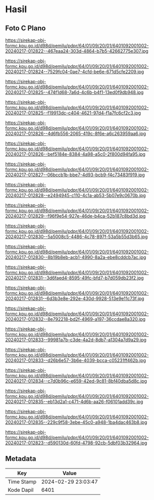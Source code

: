 # Hasil

## Foto C Plano

https://sirekap-obj-formc.kpu.go.id/d98d/pemilu/pdpr/64/01/09/20/01/6401092001002-20240217-012822--467eaa24-303d-4864-b7b5-42662775e307.jpg

https://sirekap-obj-formc.kpu.go.id/d98d/pemilu/pdpr/64/01/09/20/01/6401092001002-20240217-012824--7529fc04-0ae7-4cfd-be6e-671d5cfe2209.jpg

https://sirekap-obj-formc.kpu.go.id/d98d/pemilu/pdpr/64/01/09/20/01/6401092001002-20240217-012825--474f1d68-7a6d-4c6b-b4f1-13ed0f9db948.jpg

https://sirekap-obj-formc.kpu.go.id/d98d/pemilu/pdpr/64/01/09/20/01/6401092001002-20240217-012825--f19913dc-c404-4621-97d4-f1a7fc6cf2c3.jpg

https://sirekap-obj-formc.kpu.go.id/d98d/pemilu/pdpr/64/01/09/20/01/6401092001002-20240217-012826--4d6fb556-2065-419c-8f6e-a6c263959aa6.jpg

https://sirekap-obj-formc.kpu.go.id/d98d/pemilu/pdpr/64/01/09/20/01/6401092001002-20240217-012826--bef5184e-8384-4a98-a5c0-2f800d94fa95.jpg

https://sirekap-obj-formc.kpu.go.id/d98d/pemilu/pdpr/64/01/09/20/01/6401092001002-20240217-012827--06bccb1b-bbe7-4d93-bcb9-f4c73483f919.jpg

https://sirekap-obj-formc.kpu.go.id/d98d/pemilu/pdpr/64/01/09/20/01/6401092001002-20240217-012828--e2494945-c110-4c1a-ab53-5b07e9c0670b.jpg

https://sirekap-obj-formc.kpu.go.id/d98d/pemilu/pdpr/64/01/09/20/01/6401092001002-20240217-012829--f96f9e54-927e-46de-b4ca-52b187c8bd3d.jpg

https://sirekap-obj-formc.kpu.go.id/d98d/pemilu/pdpr/64/01/09/20/01/6401092001002-20240217-012830--5a5008c5-4486-4c78-897f-53a5b55d3b65.jpg

https://sirekap-obj-formc.kpu.go.id/d98d/pemilu/pdpr/64/01/09/20/01/6401092001002-20240217-012830--8b19b8eb-acb1-4990-8a2a-ebe8cddcb7ac.jpg

https://sirekap-obj-formc.kpu.go.id/d98d/pemilu/pdpr/64/01/09/20/01/6401092001002-20240217-012831--3d6faed4-8595-49fc-bfd7-b7d059db23f2.jpg

https://sirekap-obj-formc.kpu.go.id/d98d/pemilu/pdpr/64/01/09/20/01/6401092001002-20240217-012831--6d3b3e8e-292e-430d-9928-513e9e11c73f.jpg

https://sirekap-obj-formc.kpu.go.id/d98d/pemilu/pdpr/64/01/09/20/01/6401092001002-20240217-012832--8e792218-bd2f-4969-a197-36ccdae8a320.jpg

https://sirekap-obj-formc.kpu.go.id/d98d/pemilu/pdpr/64/01/09/20/01/6401092001002-20240217-012833--99981a7b-c3de-4a2d-8db7-a1304a7d9a29.jpg

https://sirekap-obj-formc.kpu.go.id/d98d/pemilu/pdpr/64/01/09/20/01/6401092001002-20240217-012833--d26b6e57-3b6e-4039-bcca-c05231ff462b.jpg

https://sirekap-obj-formc.kpu.go.id/d98d/pemilu/pdpr/64/01/09/20/01/6401092001002-20240217-012834--c7d0b96c-e659-42ed-9c81-8bf40dba5d8c.jpg

https://sirekap-obj-formc.kpu.go.id/d98d/pemilu/pdpr/64/01/09/20/01/6401092001002-20240217-012835--eb13d2a1-c471-4d6b-aa26-f06101add39c.jpg

https://sirekap-obj-formc.kpu.go.id/d98d/pemilu/pdpr/64/01/09/20/01/6401092001002-20240217-012835--229c9f58-3ebe-45c0-a948-1ba4dac463b8.jpg

https://sirekap-obj-formc.kpu.go.id/d98d/pemilu/pdpr/64/01/09/20/01/6401092001002-20240217-012823--d590130d-60fd-4798-92cb-5dbf03b32964.jpg


## Metadata

| Key        | Value               |
| ---------- | ------------------- |
| Time Stamp | 2024-02-29 23:03:47 |
| Kode Dapil | 6401                |



